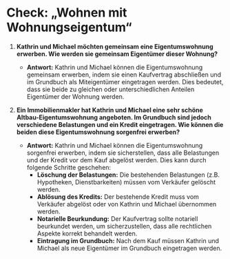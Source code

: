 # Check: „Wohnen mit Wohnungseigentum“

1. **Kathrin und Michael möchten gemeinsam eine Eigentumswohnung erwerben. Wie werden sie gemeinsam Eigentümer dieser Wohnung?**
   - **Antwort:** Kathrin und Michael können die Eigentumswohnung gemeinsam erwerben, indem sie einen Kaufvertrag abschließen und im Grundbuch als Miteigentümer eingetragen werden. Dies bedeutet, dass sie beide zu gleichen oder unterschiedlichen Anteilen Eigentümer der Wohnung werden.

2. **Ein Immobilienmakler hat Kathrin und Michael eine sehr schöne Altbau-Eigentumswohnung angeboten. Im Grundbuch sind jedoch verschiedene Belastungen und ein Kredit eingetragen. Wie können die beiden diese Eigentumswohnung sorgenfrei erwerben?**
   - **Antwort:** Kathrin und Michael können die Eigentumswohnung sorgenfrei erwerben, indem sie sicherstellen, dass alle Belastungen und der Kredit vor dem Kauf abgelöst werden. Dies kann durch folgende Schritte geschehen:
     - **Löschung der Belastungen:** Die bestehenden Belastungen (z.B. Hypotheken, Dienstbarkeiten) müssen vom Verkäufer gelöscht werden.
     - **Ablösung des Kredits:** Der bestehende Kredit muss vom Verkäufer abgelöst oder von Kathrin und Michael übernommen werden.
     - **Notarielle Beurkundung:** Der Kaufvertrag sollte notariell beurkundet werden, um sicherzustellen, dass alle rechtlichen Aspekte korrekt behandelt werden.
     - **Eintragung im Grundbuch:** Nach dem Kauf müssen Kathrin und Michael als neue Eigentümer im Grundbuch eingetragen werden.
